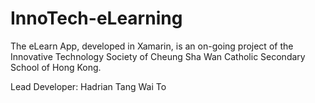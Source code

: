# InnoTech-eLearning
The eLearn App, developed in Xamarin, is an on-going project of the Innovative Technology Society of Cheung Sha Wan Catholic Secondary School of Hong Kong.

Lead Developer: Hadrian Tang Wai To
